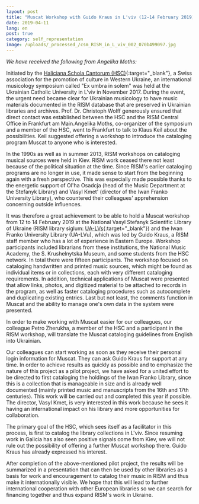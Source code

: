 ```yaml
---
layout: post
title: "Muscat Workshop with Guido Kraus in L'viv (12-14 February 2019)"
date: 2019-04-11
lang: en
post: true
category: self_representation
image: /uploads/_processed_/csm_RISM_in_L_viv_002_070b499097.jpg
---
```



_We have received the following from Angelika Moths:_

Initiated by the [Haliciana Schola Cantorum (HSC)](http://hsc.lviv.ua/en/){:target="_blank"}, a Swiss association for the promotion of culture in Western Ukraine, an international musicology symposium called "Ex umbra in solem" was held at the Ukrainian Catholic University in L'viv in November 2017. During the event, the urgent need became clear for Ukrainian musicology to have music materials documented in the RISM database that are preserved in Ukrainian libraries and archives. Prof. Dr. Christoph Wolff generously ensured that direct contact was established between the HSC and the RISM Central Office in Frankfurt am Main.Angelika Moths, co-organizer of the symposium and a member of the HSC, went to Frankfurt to talk to Klaus Keil about the possibilities. Keil suggested offering a workshop to introduce the cataloging program Muscat to anyone who is interested.

In the 1990s as well as in summer 2013, RISM workshops on cataloging musical sources were held in Kiev. RISM work ceased there not least because of the political situation at the time. Since RISM's earlier cataloging programs are no longer in use, it made sense to start from the beginning again with a fresh perspective. This was especially made possible thanks to the energetic support of Ol'ha Osadcja (head of the Music Department at the Stefanyk Library) and Vasyl Kmet' (director of the Iwan Franko University Library), who countered their colleagues' apprehension concerning outside influences.

It was therefore a great achievement to be able to hold a Muscat workshop from 12 to 14 February 2019 at the National Vasyl Stefanyk Scientific Library of Ukraine (RISM library siglum: [UA-LVs](https://opac.rism.info/search?View=rism&siglum=UA-LVs&Language=en){:target="_blank"}) and the Iwan Franko University Library (UA-LVu), which was led by Guido Kraus, a RISM staff member who has a lot of experience in Eastern Europe. Workshop participants included librarians from these institutions, the National Music Academy, the S. Krushelnytska Museum, and some students from the HSC network. In total there were fifteen participants. The workshop focused on cataloging handwritten and printed music sources, which might be found as individual items or in collections, each with very different cataloging requirements. In addition, technical applications of Muscat were presented that allow links, photos, and digitized material to be attached to records in the program, as well as faster cataloging procedures such as autocomplete and duplicating existing entries. Last but not least, the comments function in Muscat and the ability to manage one's own data in the system were presented.

In order to make working with Muscat easier for our colleagues, our colleague Petro Zherukha, a member of the HSC and a participant in the RISM workshop, will translate the Muscat cataloging guidelines from English into Ukrainian.

Our colleagues can start working as soon as they receive their personal login information for Muscat. They can ask Guido Kraus for support at any time. In order to achieve results as quickly as possible and to emphasize the nature of this project as a pilot project, we have asked for a united effort to be directed to first cataloging the holdings of the Iwan Franko Library, since this is a collection that is manageable in size and is already well documented (mainly printed music and manuscripts from the 16th and 17th centuries). This work will be carried out and completed this year if possible. The director, Vasyl Kmet, is very interested in this work because he sees it having an international impact on his library and more opportunities for collaboration.

The primary goal of the HSC, which sees itself as a facilitator in this process, is first to catalog the library collections in L'viv. Since resuming work in Galicia has also seen positive signals come from Kiev, we will not rule out the possibility of offering a further Muscat workshop there. Guido Kraus has already expressed his interest.

After completion of the above-mentioned pilot project, the results will be summarized in a presentation that can then be used by other libraries as a basis for work and encouragement to catalog their music in RISM and thus make it internationally visible. We hope that this will lead to further international cooperation with other European libraries so we can search for financing together and thus expand RISM's work in Ukraine.

<script type="text/javascript">var switchTo5x=true;</script><script type="text/javascript" src="http://w.sharethis.com/button/buttons.js"></script><script type="text/javascript">stLight.options({publisher: "9b601438-1ce1-49d8-bfd7-9cff5df54c17", doNotHash: false, doNotCopy: false, hashAddressBar: false});</script>